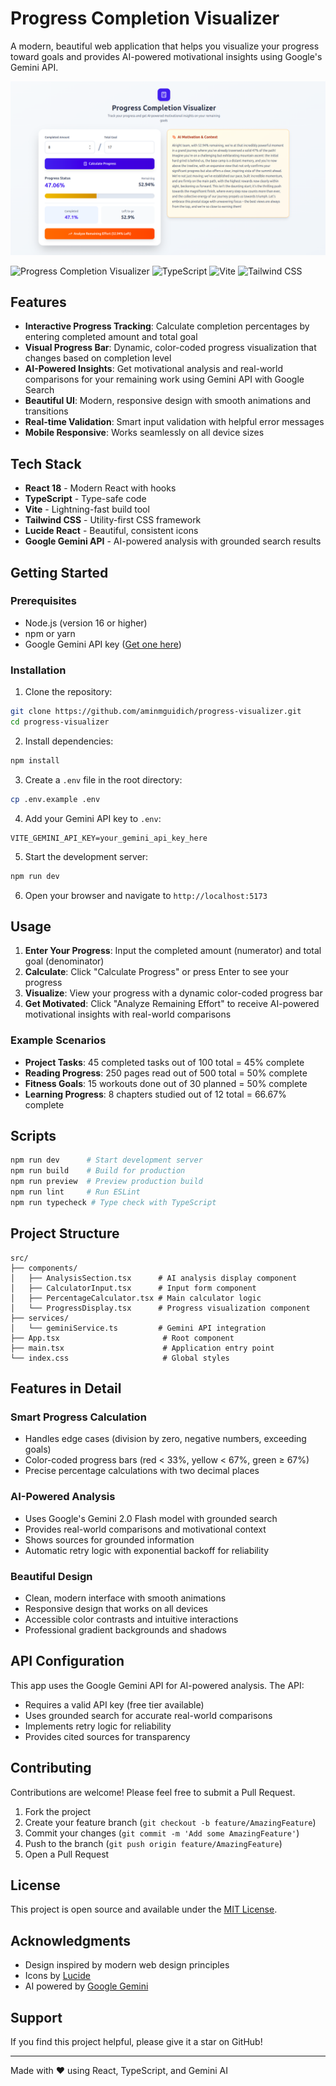 # Progress Completion Visualizer

A modern, beautiful web application that helps you visualize your progress toward goals and provides AI-powered motivational insights using Google's Gemini API.

![Progress Completion Visualizer Screenshot](visualise_prog.png)

![Progress Completion Visualizer](https://img.shields.io/badge/React-18.3.1-blue) ![TypeScript](https://img.shields.io/badge/TypeScript-5.5.3-blue) ![Vite](https://img.shields.io/badge/Vite-5.4.2-purple) ![Tailwind CSS](https://img.shields.io/badge/TailwindCSS-3.4.1-cyan)

## Features

- **Interactive Progress Tracking**: Calculate completion percentages by entering completed amount and total goal
- **Visual Progress Bar**: Dynamic, color-coded progress visualization that changes based on completion level
- **AI-Powered Insights**: Get motivational analysis and real-world comparisons for your remaining work using Gemini API with Google Search
- **Beautiful UI**: Modern, responsive design with smooth animations and transitions
- **Real-time Validation**: Smart input validation with helpful error messages
- **Mobile Responsive**: Works seamlessly on all device sizes

## Tech Stack

- **React 18** - Modern React with hooks
- **TypeScript** - Type-safe code
- **Vite** - Lightning-fast build tool
- **Tailwind CSS** - Utility-first CSS framework
- **Lucide React** - Beautiful, consistent icons
- **Google Gemini API** - AI-powered analysis with grounded search results

## Getting Started

### Prerequisites

- Node.js (version 16 or higher)
- npm or yarn
- Google Gemini API key ([Get one here](https://aistudio.google.com/app/apikey))

### Installation

1. Clone the repository:
```bash
git clone https://github.com/aminmguidich/progress-visualizer.git
cd progress-visualizer
```

2. Install dependencies:
```bash
npm install
```

3. Create a `.env` file in the root directory:
```bash
cp .env.example .env
```

4. Add your Gemini API key to `.env`:
```env
VITE_GEMINI_API_KEY=your_gemini_api_key_here
```

5. Start the development server:
```bash
npm run dev
```

6. Open your browser and navigate to `http://localhost:5173`

## Usage

1. **Enter Your Progress**: Input the completed amount (numerator) and total goal (denominator)
2. **Calculate**: Click "Calculate Progress" or press Enter to see your progress
3. **Visualize**: View your progress with a dynamic color-coded progress bar
4. **Get Motivated**: Click "Analyze Remaining Effort" to receive AI-powered motivational insights with real-world comparisons

### Example Scenarios

- **Project Tasks**: 45 completed tasks out of 100 total = 45% complete
- **Reading Progress**: 250 pages read out of 500 total = 50% complete
- **Fitness Goals**: 15 workouts done out of 30 planned = 50% complete
- **Learning Progress**: 8 chapters studied out of 12 total = 66.67% complete

## Scripts

```bash
npm run dev      # Start development server
npm run build    # Build for production
npm run preview  # Preview production build
npm run lint     # Run ESLint
npm run typecheck # Type check with TypeScript
```

## Project Structure

```
src/
├── components/
│   ├── AnalysisSection.tsx      # AI analysis display component
│   ├── CalculatorInput.tsx      # Input form component
│   ├── PercentageCalculator.tsx # Main calculator logic
│   └── ProgressDisplay.tsx      # Progress visualization component
├── services/
│   └── geminiService.ts         # Gemini API integration
├── App.tsx                       # Root component
├── main.tsx                      # Application entry point
└── index.css                     # Global styles
```

## Features in Detail

### Smart Progress Calculation
- Handles edge cases (division by zero, negative numbers, exceeding goals)
- Color-coded progress bars (red < 33%, yellow < 67%, green ≥ 67%)
- Precise percentage calculations with two decimal places

### AI-Powered Analysis
- Uses Google's Gemini 2.0 Flash model with grounded search
- Provides real-world comparisons and motivational context
- Shows sources for grounded information
- Automatic retry logic with exponential backoff for reliability

### Beautiful Design
- Clean, modern interface with smooth animations
- Responsive design that works on all devices
- Accessible color contrasts and intuitive interactions
- Professional gradient backgrounds and shadows

## API Configuration

This app uses the Google Gemini API for AI-powered analysis. The API:
- Requires a valid API key (free tier available)
- Uses grounded search for accurate real-world comparisons
- Implements retry logic for reliability
- Provides cited sources for transparency

## Contributing

Contributions are welcome! Please feel free to submit a Pull Request.

1. Fork the project
2. Create your feature branch (`git checkout -b feature/AmazingFeature`)
3. Commit your changes (`git commit -m 'Add some AmazingFeature'`)
4. Push to the branch (`git push origin feature/AmazingFeature`)
5. Open a Pull Request

## License

This project is open source and available under the [MIT License](LICENSE).

## Acknowledgments

- Design inspired by modern web design principles
- Icons by [Lucide](https://lucide.dev)
- AI powered by [Google Gemini](https://ai.google.dev)

## Support

If you find this project helpful, please give it a star on GitHub!

---

Made with ❤️ using React, TypeScript, and Gemini AI
